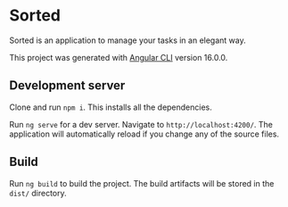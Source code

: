 # Sorted

Sorted is an application to manage your tasks in an elegant way.

This project was generated with [Angular CLI](https://github.com/angular/angular-cli) version 16.0.0.

## Development server

Clone and run `npm i`. This installs all the dependencies.

Run `ng serve` for a dev server. Navigate to `http://localhost:4200/`. The application will automatically reload if you change any of the source files.

## Build

Run `ng build` to build the project. The build artifacts will be stored in the `dist/` directory.

